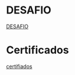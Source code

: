 
# DESAFIO

[DESAFIO](/Sprint%204/Desafio/)

# Certificados

[certifiados](/sprint%204/Certificados/)
